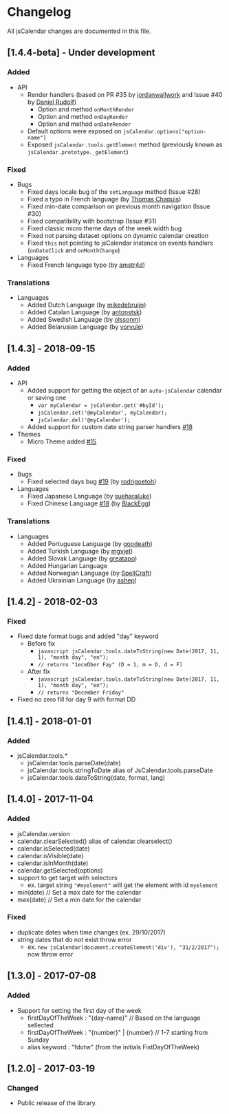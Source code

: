# Changelog
All jsCalendar changes are documented in this file.




## [1.4.4-beta] - Under development

### Added
 - API
    - Render handlers (based on PR #35 by [jordanwallwork](https://github.com/jordanwallwork) and Issue #40 by [Daniel Rudolf](https://github.com/PhrozenByte))
       - Option and method `onMonthRender`
       - Option and method `onDayRender`
       - Option and method `onDateRender`
    - Default options were exposed on `jsCalendar.options["option-name"]`
    - Exposed `jsCalendar.tools.getElement` method (previously known as `jsCalendar.prototype._getElement`)

### Fixed
 - Bugs
    - Fixed days locale bug of the `setLanguage` method (Issue #28)
    - Fixed a typo in French language (by [Thomas Chapuis](https://github.com/amstr4d))
    - Fixed min-date comparison on previous month navigation (Issue #30)
    - Fixed compatibility with bootstrap (Issue #31)
    - Fixed classic micro theme days of the week width bug
    - Fixed not parsing dataset options on dynamic calendar creation
    - Fixed `this` not pointing to jsCalendar instance on events handlers (`onDateClick` and `onMonthChange`)
 - Languages
    - Fixed French language typo (by [amstr4d](https://github.com/amstr4d))

### Translations
- Languages
    - Added Dutch Language (by [mikedebruijn](https://github.com/mikedebruijn))
    - Added Catalan Language (by [antonstsk](https://github.com/antonstsk))
    - Added Swedish Language (by [olssonm](https://github.com/olssonm))
    - Added Belarusian Language (by [vorvule](https://github.com/vorvule))



## [1.4.3] - 2018-09-15

### Added
 - API
    - Added support for getting the object of an `auto-jsCalendar` calendar or saving one
         - `var myCalendar = jsCalendar.get('#byId');`
         - `jsCalendar.set('@myCalendar', myCalendar);`
         - `jsCalendar.del('@myCalendar');`
    - Added support for custom date string parser handlers [#18](../../../../GramThanos/jsCalendar/issues/18)
 - Themes
    - Micro Theme added [#15](../../../../GramThanos/jsCalendar/issues/15)

### Fixed
 - Bugs
    - Fixed selected days bug [#19](../../../../GramThanos/jsCalendar/issues/19) (by [rodrigoetoh](https://github.com/rodrigoetoh))
 - Languages
    - Fixed Japanese Language (by [sueharaluke](https://github.com/sueharaluke))
    - Fixed Chinese Language [#18](../../../../GramThanos/jsCalendar/issues/18) (by [BlackEgg](https://github.com/BlackEgg))

### Translations
 - Languages
    - Added Portuguese Language (by [goodeath](https://github.com/goodeath))
    - Added Turkish Language (by [mgvjet](https://github.com/mgvjet))
    - Added Slovak Language (by [greatapo](https://github.com/greatapo))
    - Added Hungarian Language
    - Added Norwegian Language (by [SpellCraft](https://github.com/SpellCraft))
    - Added Ukrainian Language (by [ashep](https://github.com/ashep))




## [1.4.2] - 2018-02-03

### Fixed
- Fixed date format bugs and added "day" keyword
	- Before fix
		- `javascript jsCalendar.tools.dateToString(new Date(2017, 11, 1), "month day", "en");`
		- `// returns "1eceDber Fay" (D = 1, m = D, d = F)`
	- After fix
		- `javascript jsCalendar.tools.dateToString(new Date(2017, 11, 1), "month day", "en");`
		- `// returns "December Friday"`
- Fixed no zero fill for day 9 with format DD




## [1.4.1] - 2018-01-01

### Added
- jsCalendar.tools.*
	- jsCalendar.tools.parseDate(date)
	- jsCalendar.tools.stringToDate alias of JsCalendar.tools.parseDate
	- jsCalendar.tools.dateToString(date, format, lang)




## [1.4.0] - 2017-11-04

### Added
- jsCalendar.version
- calendar.clearSelected() alias of calendar.clearselect()
- calendar.isSelected(date)
- calendar.isVisible(date)
- calendar.isInMonth(date)
- calendar.getSelected(options)
- support to get target with selectors
	- ex. target string `"#myelement"` will get the element with id `myelement`
- min(date) // Set a max date for the calendar
- max(date) // Set a min date for the calendar

### Fixed
- duplicate dates when time changes (ex. 29/10/2017)
- string dates that do not exist throw error
	- ex. `new jsCalendar(document.createElement('div'), "31/2/2017");` now throw error




## [1.3.0] - 2017-07-08

### Added
- Support for setting the first day of the week
	- firstDayOfTheWeek : "{day-name}" // Based on the language sellected
	- firstDayOfTheWeek : "{number}" | {number} // 1-7 starting from Sunday
	- alias keyword : "fdotw" (from the initials FistDayOfTheWeek)




## [1.2.0] - 2017-03-19

### Changed
- Public release of the library.
